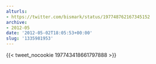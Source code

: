 ```yaml
---
alturls:
- https://twitter.com/bismark/status/197748762167345152
archive:
- 2012-05
date: '2012-05-02T18:05:53+00:00'
slug: '1335981953'
---
```


{{< tweet_nocookie 197743418661797888 >}}
